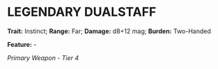 # LEGENDARY DUALSTAFF

**Trait:** Instinct; **Range:** Far; **Damage:** d8+12 mag; **Burden:** Two-Handed

**Feature:** -

*Primary Weapon - Tier 4*
